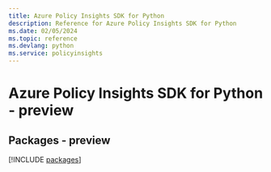 ```yaml
---
title: Azure Policy Insights SDK for Python
description: Reference for Azure Policy Insights SDK for Python
ms.date: 02/05/2024
ms.topic: reference
ms.devlang: python
ms.service: policyinsights
---
```

# Azure Policy Insights SDK for Python - preview
## Packages - preview
[!INCLUDE [packages](policy-insights-index.md)]